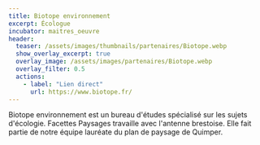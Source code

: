 ```yaml
---
title: Biotope environnement
excerpt: Écologue
incubator: maitres_oeuvre
header:
  teaser: /assets/images/thumbnails/partenaires/Biotope.webp
  show_overlay_excerpt: true
  overlay_image: /assets/images/partenaires/Biotope.webp
  overlay_filter: 0.5
  actions:
    - label: "Lien direct"
      url: https://www.biotope.fr/
---
```


Biotope environnement est un bureau d'études spécialisé sur les sujets d'écologie. Facettes Paysages travaille avec l'antenne brestoise. Elle fait partie de notre équipe lauréate du plan de paysage de Quimper.
